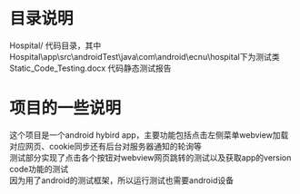 # 目录说明
Hospital/   代码目录，其中Hospital\app\src\androidTest\java\com\android\ecnu\hospital下为测试类
Static_Code_Testing.docx    代码静态测试报告
# 项目的一些说明
这个项目是一个android hybird app，主要功能包括点击左侧菜单webview加载对应网页、cookie同步还有后台对服务器通知的轮询等  
测试部分实现了点击各个按钮对webview网页跳转的测试以及获取app的version code功能的测试  
因为用了android的测试框架，所以运行测试也需要android设备
